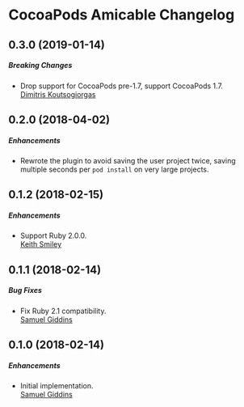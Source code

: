 # CocoaPods Amicable Changelog

## 0.3.0 (2019-01-14)

##### Breaking Changes

* Drop support for CocoaPods pre-1.7, support CocoaPods 1.7.  
  [Dimitris Koutsogiorgas](https://github.com/dnkoutso)


## 0.2.0 (2018-04-02)

##### Enhancements

* Rewrote the plugin to avoid saving the user project twice,
  saving multiple seconds per `pod install` on very large projects.  


## 0.1.2 (2018-02-15)

##### Enhancements

* Support Ruby 2.0.0.  
  [Keith Smiley](https://github.com/keith)


## 0.1.1 (2018-02-14)

##### Bug Fixes

* Fix Ruby 2.1 compatibility.  
  [Samuel Giddins](https://github.com/segiddins)


## 0.1.0 (2018-02-14)

##### Enhancements

* Initial implementation.  
  [Samuel Giddins](https://github.com/segiddins)
